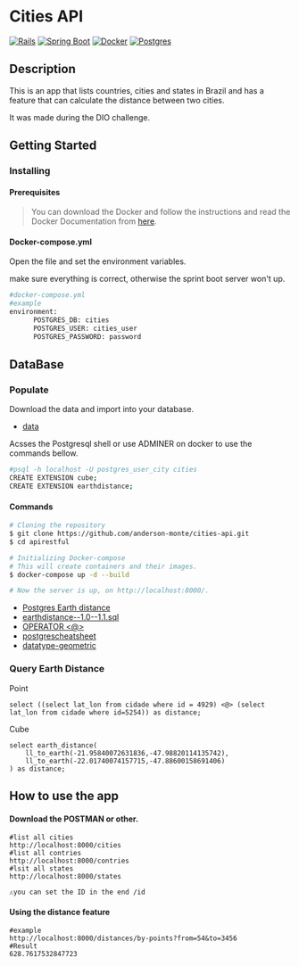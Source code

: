 # Cities API

[![Rails](https://img.shields.io/badge/Java-_17.0.2-gray?style=flat&logo=java&logoColor=white&labelColor=007396)]()
[![Spring Boot](https://img.shields.io/badge/Spring_Boot-6DB33F?style=flat&logo=springboot&logoColor=white)](https://start.spring.io/) 
[![Docker](https://img.shields.io/badge/Docker-blue?style=flat&logo=docker)](https://www.docker.com/) 
[![Postgres](https://img.shields.io/badge/Postgres-4169E1?style=flat&logo=postgresql&logoColor=white)](https://www.postgresql.org/)

## Description

This is an app that lists countries, cities and states in Brazil and has a feature that can calculate the distance between two cities.

It was made during the DIO challenge.

## Getting Started
### Installing
#### Prerequisites
>You can download the Docker and follow the instructions and read the Docker Documentation from [here](https://docs.docker.com/).
#### Docker-compose.yml

Open the file and set the environment variables. 

make sure everything is correct, otherwise the sprint boot server won't up.

```bash
#docker-compose.yml
#example
environment:
      POSTGRES_DB: cities
      POSTGRES_USER: cities_user
      POSTGRES_PASSWORD: password
````


## DataBase

### Populate

Download the data and import into your database.
* [data](https://github.com/chinnonsantos/sql-paises-estados-cidades/tree/master/PostgreSQL)

Acsses the Postgresql shell or use ADMINER on docker to use the commands bellow.

```bash
#psql -h localhost -U postgres_user_city cities
CREATE EXTENSION cube; 
CREATE EXTENSION earthdistance;
```

#### Commands 
```bash
# Cloning the repository
$ git clone https://github.com/anderson-monte/cities-api.git
$ cd apirestful

# Initializing Docker-compose 
# This will create containers and their images.
$ docker-compose up -d --build

# Now the server is up, on http://localhost:8000/.
```

* [Postgres Earth distance](https://www.postgresql.org/docs/current/earthdistance.html)
* [earthdistance--1.0--1.1.sql](https://github.com/postgres/postgres/blob/master/contrib/earthdistance/earthdistance--1.0--1.1.sql)
* [OPERATOR <@>](https://github.com/postgres/postgres/blob/master/contrib/earthdistance/earthdistance--1.1.sql)
* [postgrescheatsheet](https://postgrescheatsheet.com/#/tables)
* [datatype-geometric](https://www.postgresql.org/docs/current/datatype-geometric.html)

### Query Earth Distance

Point
```roomsql
select ((select lat_lon from cidade where id = 4929) <@> (select lat_lon from cidade where id=5254)) as distance;
```

Cube
```roomsql
select earth_distance(
    ll_to_earth(-21.95840072631836,-47.98820114135742), 
    ll_to_earth(-22.01740074157715,-47.88600158691406)
) as distance;
```

## How to use the app

#### Download the POSTMAN or other.

```shell
#list all cities
http://localhost:8000/cities
#list all contries
http://localhost:8000/contries
#lsit all states
http://localhost:8000/states

⚠️you can set the ID in the end /id
```

#### Using the distance feature

```shell
#example
http://localhost:8000/distances/by-points?from=54&to=3456
#Result
628.7617532847723
```